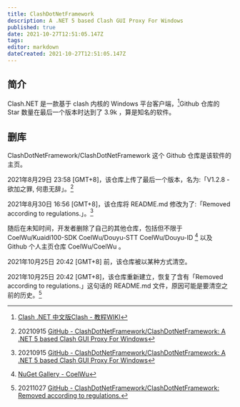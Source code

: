 ```yaml
---
title: ClashDotNetFramework
description: A .NET 5 based Clash GUI Proxy For Windows
published: true
date: 2021-10-27T12:51:05.147Z
tags:
editor: markdown
dateCreated: 2021-10-27T12:51:05.147Z
---
```


## 简介

Clash.NET 是一款基于 clash 内核的 Windows 平台客户端，[^cwk]Github 仓库的 Star 数量在最后一个版本时达到了 3.9k ，算是知名的软件。

[^cwk]: [Clash .NET 中文版Clash - 教程WIKI](https://web.archive.org/web/20211027045823/https://help.loliloli.live/jiao-cheng/windows/untitled)

## 删库

ClashDotNetFramework/ClashDotNetFramework 这个 Github 仓库是该软件的主页。

2021年8月29日 23:58 [GMT+8]，该仓库上传了最后一个版本，名为:「V1.2.8 - 欲加之罪, 何患无辞」。[^0915]

2021年8月30日 16:56 [GMT+8]，该仓库将 README.md 修改为了:「Removed according to regulations.」。[^0915]

[^0915]: 20210915 [GitHub - ClashDotNetFramework/ClashDotNetFramework: A .NET 5 based Clash GUI Proxy For Windows](https://web.archive.org/web/20210915044323/https://github.com/ClashDotNetFramework/ClashDotNetFramework)

随后在未知时间，开发者删除了自己的其他仓库，包括但不限于 CoelWu/Kuaidi100-SDK CoelWu/Douyu-STT CoelWu/Douyu-ID [^nugetC] 以及 Github 个人主页仓库 CoelWu/CoelWu 。

[^nugetC]: [NuGet Gallery - CoelWu](https://web.archive.org/web/20211026130754/https://www.nuget.org/profiles/CoelWu)

2021年10月25日 20:42 [GMT+8] 前，该仓库被以某种方式清空。

2021年10月25日 20:42 [GMT+8]，该仓库重新建立，恢复了含有「Removed according to regulations.」这句话的 README.md 文件，原因可能是要清空之前的历史。[^1027]

[^1027]: 20211027 [GitHub - ClashDotNetFramework/ClashDotNetFramework: Removed according to regulations.](https://web.archive.org/web/20211027140543/https://github.com/ClashDotNetFramework/ClashDotNetFramework)

<!--
[CoelWu Profile - githubmemory](https://web.archive.org/web/20211026125017/https://githubmemory.com/@CoelWu)
-->
